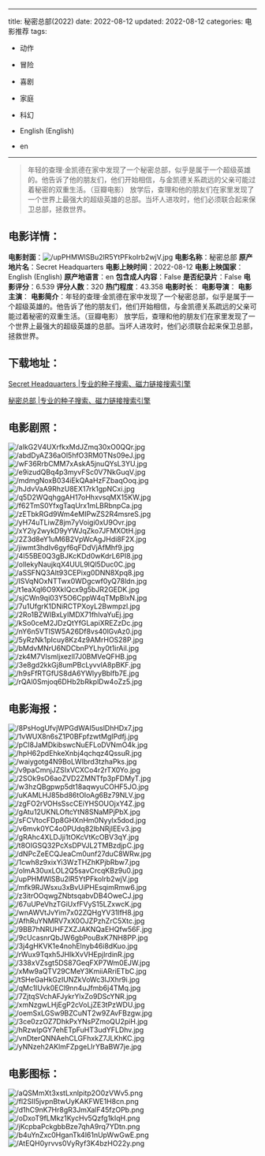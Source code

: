 
---
title: 秘密总部(2022)
date: 2022-08-12
updated: 2022-08-12
categories: 电影推荐
tags:
- 动作
- 冒险
- 喜剧
- 家庭
- 科幻

- English (English)
- en
---


> 年轻的查理·金凯德在家中发现了一个秘密总部，似乎是属于一个超级英雄的。他告诉了他的朋友们，他们开始相信，与金凯德关系疏远的父亲可能过着秘密的双重生活。（豆瓣电影） 放学后，查理和他的朋友们在家里发现了一个世界上最强大的超级英雄的总部。当坏人进攻时，他们必须联合起来保卫总部，拯救世界。

## **电影详情**：

**电影封面**：<img src="https://image.tmdb.org/t/p/w200/upPHMWlSBu2lR5YtPFkoIrb2wjV.jpg" alt="/upPHMWlSBu2lR5YtPFkoIrb2wjV.jpg" title="/upPHMWlSBu2lR5YtPFkoIrb2wjV.jpg">
**电影名称**：秘密总部
**原产地片名**：Secret Headquarters
**电影上映时间**：2022-08-12
**电影上映国家**：English (English)
**原产地语言**：en
**包含成人内容**：False
**是否纪录片**：False
**电影评分**：6.539
**评分人数**：320
**热门程度**：43.358
**电影时长**：
**电影导演**：
**电影主演**：
**电影简介**：年轻的查理·金凯德在家中发现了一个秘密总部，似乎是属于一个超级英雄的。他告诉了他的朋友们，他们开始相信，与金凯德关系疏远的父亲可能过着秘密的双重生活。（豆瓣电影） 放学后，查理和他的朋友们在家里发现了一个世界上最强大的超级英雄的总部。当坏人进攻时，他们必须联合起来保卫总部，拯救世界。

## **下载地址**：
[Secret Headquarters |专业的种子搜索、磁力链接搜索引擎](https://movie.amd794.com:2083/?search=Secret%20Headquarters&ordering=&mode=match_phrase&page_size=10&page=1)

[秘密总部 |专业的种子搜索、磁力链接搜索引擎](https://movie.amd794.com:2083/?search=%E7%A7%98%E5%AF%86%E6%80%BB%E9%83%A8&ordering=&mode=match_phrase&page_size=10&page=1)
 

## **电影剧照**：
<img src="https://image.tmdb.org/t/p/original/aIkG2V4UXrfkxMdJZmq30xO0QQr.jpg" alt="/aIkG2V4UXrfkxMdJZmq30xO0QQr.jpg" title="/aIkG2V4UXrfkxMdJZmq30xO0QQr.jpg"><img src="https://image.tmdb.org/t/p/original/abdDyAZ36aOl5hfO3RM0TNs09eJ.jpg" alt="/abdDyAZ36aOl5hfO3RM0TNs09eJ.jpg" title="/abdDyAZ36aOl5hfO3RM0TNs09eJ.jpg"><img src="https://image.tmdb.org/t/p/original/wF36RrbCMM7xAskA5jnuQYsL3YU.jpg" alt="/wF36RrbCMM7xAskA5jnuQYsL3YU.jpg" title="/wF36RrbCMM7xAskA5jnuQYsL3YU.jpg"><img src="https://image.tmdb.org/t/p/original/e9izudQBq4p3myvFSc0V7NkGuqV.jpg" alt="/e9izudQBq4p3myvFSc0V7NkGuqV.jpg" title="/e9izudQBq4p3myvFSc0V7NkGuqV.jpg"><img src="https://image.tmdb.org/t/p/original/mdmgNoxB034iEkQAaHzFZbaqOoq.jpg" alt="/mdmgNoxB034iEkQAaHzFZbaqOoq.jpg" title="/mdmgNoxB034iEkQAaHzFZbaqOoq.jpg"><img src="https://image.tmdb.org/t/p/original/hJdvVaA9RhzU8EX17rk1gpNCxi.jpg" alt="/hJdvVaA9RhzU8EX17rk1gpNCxi.jpg" title="/hJdvVaA9RhzU8EX17rk1gpNCxi.jpg"><img src="https://image.tmdb.org/t/p/original/q5D2WQqhggAH17oHhxvsqMX15KW.jpg" alt="/q5D2WQqhggAH17oHhxvsqMX15KW.jpg" title="/q5D2WQqhggAH17oHhxvsqMX15KW.jpg"><img src="https://image.tmdb.org/t/p/original/f62TmS0YfxgTaqUrx1mLBRbnpCa.jpg" alt="/f62TmS0YfxgTaqUrx1mLBRbnpCa.jpg" title="/f62TmS0YfxgTaqUrx1mLBRbnpCa.jpg"><img src="https://image.tmdb.org/t/p/original/zETbkRGd9Wm4eMIPwZS2R4msreS.jpg" alt="/zETbkRGd9Wm4eMIPwZS2R4msreS.jpg" title="/zETbkRGd9Wm4eMIPwZS2R4msreS.jpg"><img src="https://image.tmdb.org/t/p/original/yH74uTLiwZ8jm7yVoigi0xU9Ovr.jpg" alt="/yH74uTLiwZ8jm7yVoigi0xU9Ovr.jpg" title="/yH74uTLiwZ8jm7yVoigi0xU9Ovr.jpg"><img src="https://image.tmdb.org/t/p/original/xY2iy2wykD9yYWJqZko7JFMXOtH.jpg" alt="/xY2iy2wykD9yYWJqZko7JFMXOtH.jpg" title="/xY2iy2wykD9yYWJqZko7JFMXOtH.jpg"><img src="https://image.tmdb.org/t/p/original/2Z3d8eY1uM6B2VpWcAgJHdi8F2X.jpg" alt="/2Z3d8eY1uM6B2VpWcAgJHdi8F2X.jpg" title="/2Z3d8eY1uM6B2VpWcAgJHdi8F2X.jpg"><img src="https://image.tmdb.org/t/p/original/jiwmt3hdIv6gyf6qFDdVjAfMhf9.jpg" alt="/jiwmt3hdIv6gyf6qFDdVjAfMhf9.jpg" title="/jiwmt3hdIv6gyf6qFDdVjAfMhf9.jpg"><img src="https://image.tmdb.org/t/p/original/4I55BE0Q3gBJKcKDd0wKdrL6PI8.jpg" alt="/4I55BE0Q3gBJKcKDd0wKdrL6PI8.jpg" title="/4I55BE0Q3gBJKcKDd0wKdrL6PI8.jpg"><img src="https://image.tmdb.org/t/p/original/olIekyNaujkqX4UUL9lQl5Duc0C.jpg" alt="/olIekyNaujkqX4UUL9lQl5Duc0C.jpg" title="/olIekyNaujkqX4UUL9lQl5Duc0C.jpg"><img src="https://image.tmdb.org/t/p/original/aSSFNQ3Alt93CEPixg0DNN8Xpq8.jpg" alt="/aSSFNQ3Alt93CEPixg0DNN8Xpq8.jpg" title="/aSSFNQ3Alt93CEPixg0DNN8Xpq8.jpg"><img src="https://image.tmdb.org/t/p/original/lSVqNOxNTTwx0WDgcwf0yQ78ldn.jpg" alt="/lSVqNOxNTTwx0WDgcwf0yQ78ldn.jpg" title="/lSVqNOxNTTwx0WDgcwf0yQ78ldn.jpg"><img src="https://image.tmdb.org/t/p/original/t1eaXql6O9XkIQcx9g5bJR2GEDK.jpg" alt="/t1eaXql6O9XkIQcx9g5bJR2GEDK.jpg" title="/t1eaXql6O9XkIQcx9g5bJR2GEDK.jpg"><img src="https://image.tmdb.org/t/p/original/sjCWn9qi03Y5O6CppW4qTMpBlxN.jpg" alt="/sjCWn9qi03Y5O6CppW4qTMpBlxN.jpg" title="/sjCWn9qi03Y5O6CppW4qTMpBlxN.jpg"><img src="https://image.tmdb.org/t/p/original/7u1UfgrK1DNiRCTPXoyL2Bwmpzl.jpg" alt="/7u1UfgrK1DNiRCTPXoyL2Bwmpzl.jpg" title="/7u1UfgrK1DNiRCTPXoyL2Bwmpzl.jpg"><img src="https://image.tmdb.org/t/p/original/2Ro1BZWIBxLyIMDX71fhlvaYuEj.jpg" alt="/2Ro1BZWIBxLyIMDX71fhlvaYuEj.jpg" title="/2Ro1BZWIBxLyIMDX71fhlvaYuEj.jpg"><img src="https://image.tmdb.org/t/p/original/kSo0ceM2JDzQtYfGLapiXREZzDc.jpg" alt="/kSo0ceM2JDzQtYfGLapiXREZzDc.jpg" title="/kSo0ceM2JDzQtYfGLapiXREZzDc.jpg"><img src="https://image.tmdb.org/t/p/original/nY6n5VTlSW5A26Df8vs40lGvAz0.jpg" alt="/nY6n5VTlSW5A26Df8vs40lGvAz0.jpg" title="/nY6n5VTlSW5A26Df8vs40lGvAz0.jpg"><img src="https://image.tmdb.org/t/p/original/5yRzNk1pIcuy8Kz4z9AMrHOS28P.jpg" alt="/5yRzNk1pIcuy8Kz4z9AMrHOS28P.jpg" title="/5yRzNk1pIcuy8Kz4z9AMrHOS28P.jpg"><img src="https://image.tmdb.org/t/p/original/bMdvMNrU6NDCbnPYLhy0t1irAil.jpg" alt="/bMdvMNrU6NDCbnPYLhy0t1irAil.jpg" title="/bMdvMNrU6NDCbnPYLhy0t1irAil.jpg"><img src="https://image.tmdb.org/t/p/original/zk4M7VIsmljxezll7J0BMVeQFHB.jpg" alt="/zk4M7VIsmljxezll7J0BMVeQFHB.jpg" title="/zk4M7VIsmljxezll7J0BMVeQFHB.jpg"><img src="https://image.tmdb.org/t/p/original/3e8gd2kkGj8umPBcLyvvIA8pBKF.jpg" alt="/3e8gd2kkGj8umPBcLyvvIA8pBKF.jpg" title="/3e8gd2kkGj8umPBcLyvvIA8pBKF.jpg"><img src="https://image.tmdb.org/t/p/original/h9sFfRTGfUS8dA6YWlyyBblfb7E.jpg" alt="/h9sFfRTGfUS8dA6YWlyyBblfb7E.jpg" title="/h9sFfRTGfUS8dA6YWlyyBblfb7E.jpg"><img src="https://image.tmdb.org/t/p/original/rQAl0Smjoq6DHb2bRkplDw4oZz5.jpg" alt="/rQAl0Smjoq6DHb2bRkplDw4oZz5.jpg" title="/rQAl0Smjoq6DHb2bRkplDw4oZz5.jpg">

## **电影海报**：
<img src="https://image.tmdb.org/t/p/original/8PsHogUfvjWPGdWAI5uslDhHDx7.jpg" alt="/8PsHogUfvjWPGdWAI5uslDhHDx7.jpg" title="/8PsHogUfvjWPGdWAI5uslDhHDx7.jpg"><img src="https://image.tmdb.org/t/p/original/1vWUX8n6sZ1P0BFpfzwtMgIPdfj.jpg" alt="/1vWUX8n6sZ1P0BFpfzwtMgIPdfj.jpg" title="/1vWUX8n6sZ1P0BFpfzwtMgIPdfj.jpg"><img src="https://image.tmdb.org/t/p/original/pCl8JaMDkibswcNuEFLoDVNmO4k.jpg" alt="/pCl8JaMDkibswcNuEFLoDVNmO4k.jpg" title="/pCl8JaMDkibswcNuEFLoDVNmO4k.jpg"><img src="https://image.tmdb.org/t/p/original/hpH62pdEhkeXnbj4qchqz4QssuR.jpg" alt="/hpH62pdEhkeXnbj4qchqz4QssuR.jpg" title="/hpH62pdEhkeXnbj4qchqz4QssuR.jpg"><img src="https://image.tmdb.org/t/p/original/waiygotg4N9BoLWIbrd3tzhaPks.jpg" alt="/waiygotg4N9BoLWIbrd3tzhaPks.jpg" title="/waiygotg4N9BoLWIbrd3tzhaPks.jpg"><img src="https://image.tmdb.org/t/p/original/v9paCmnjJZSIxVCXCo4r2rTX0Yo.jpg" alt="/v9paCmnjJZSIxVCXCo4r2rTX0Yo.jpg" title="/v9paCmnjJZSIxVCXCo4r2rTX0Yo.jpg"><img src="https://image.tmdb.org/t/p/original/2SOk9sO6aoZVD2ZMNTfp3pFDMyT.jpg" alt="/2SOk9sO6aoZVD2ZMNTfp3pFDMyT.jpg" title="/2SOk9sO6aoZVD2ZMNTfp3pFDMyT.jpg"><img src="https://image.tmdb.org/t/p/original/w3hzQBgpwp5dt18aqwyuCOHF5JO.jpg" alt="/w3hzQBgpwp5dt18aqwyuCOHF5JO.jpg" title="/w3hzQBgpwp5dt18aqwyuCOHF5JO.jpg"><img src="https://image.tmdb.org/t/p/original/uKAMLHJ85bd86tOIoAg6Bz79NLV.jpg" alt="/uKAMLHJ85bd86tOIoAg6Bz79NLV.jpg" title="/uKAMLHJ85bd86tOIoAg6Bz79NLV.jpg"><img src="https://image.tmdb.org/t/p/original/zgFO2rVOHsSscCEiYHSOUOjxY4Z.jpg" alt="/zgFO2rVOHsSscCEiYHSOUOjxY4Z.jpg" title="/zgFO2rVOHsSscCEiYHSOUOjxY4Z.jpg"><img src="https://image.tmdb.org/t/p/original/gAtu12UKNLOftcYtN8SNaMPjPbX.jpg" alt="/gAtu12UKNLOftcYtN8SNaMPjPbX.jpg" title="/gAtu12UKNLOftcYtN8SNaMPjPbX.jpg"><img src="https://image.tmdb.org/t/p/original/sFCVtocFDp8GHXnHm0Nyylx5dod.jpg" alt="/sFCVtocFDp8GHXnHm0Nyylx5dod.jpg" title="/sFCVtocFDp8GHXnHm0Nyylx5dod.jpg"><img src="https://image.tmdb.org/t/p/original/v6mvk0YC4o0PUdq82IbNRjIEEv3.jpg" alt="/v6mvk0YC4o0PUdq82IbNRjIEEv3.jpg" title="/v6mvk0YC4o0PUdq82IbNRjIEEv3.jpg"><img src="https://image.tmdb.org/t/p/original/gRAhc4XLDJji1tOKcVtKcOBV3qY.jpg" alt="/gRAhc4XLDJji1tOKcVtKcOBV3qY.jpg" title="/gRAhc4XLDJji1tOKcVtKcOBV3qY.jpg"><img src="https://image.tmdb.org/t/p/original/t8OIGSQ32PcXsDPVJL2TMBzdjpC.jpg" alt="/t8OIGSQ32PcXsDPVJL2TMBzdjpC.jpg" title="/t8OIGSQ32PcXsDPVJL2TMBzdjpC.jpg"><img src="https://image.tmdb.org/t/p/original/dNPcZeECQJeaCm0unf27duC8WRw.jpg" alt="/dNPcZeECQJeaCm0unf27duC8WRw.jpg" title="/dNPcZeECQJeaCm0unf27duC8WRw.jpg"><img src="https://image.tmdb.org/t/p/original/1cwh8z9xixYi3WzTHZhKPjbRbw7.jpg" alt="/1cwh8z9xixYi3WzTHZhKPjbRbw7.jpg" title="/1cwh8z9xixYi3WzTHZhKPjbRbw7.jpg"><img src="https://image.tmdb.org/t/p/original/olmA30uxLOL2Q5savCrcqKBz9u0.jpg" alt="/olmA30uxLOL2Q5savCrcqKBz9u0.jpg" title="/olmA30uxLOL2Q5savCrcqKBz9u0.jpg"><img src="https://image.tmdb.org/t/p/original/upPHMWlSBu2lR5YtPFkoIrb2wjV.jpg" alt="/upPHMWlSBu2lR5YtPFkoIrb2wjV.jpg" title="/upPHMWlSBu2lR5YtPFkoIrb2wjV.jpg"><img src="https://image.tmdb.org/t/p/original/mfk9RJWsxu3xBvUiPHEsqimRmw6.jpg" alt="/mfk9RJWsxu3xBvUiPHEsqimRmw6.jpg" title="/mfk9RJWsxu3xBvUiPHEsqimRmw6.jpg"><img src="https://image.tmdb.org/t/p/original/z3itrOOqwgZNbtsqabvDB4OweCJ.jpg" alt="/z3itrOOqwgZNbtsqabvDB4OweCJ.jpg" title="/z3itrOOqwgZNbtsqabvDB4OweCJ.jpg"><img src="https://image.tmdb.org/t/p/original/67uUPeVhzTGiUxfFVyS15LZxwcK.jpg" alt="/67uUPeVhzTGiUxfFVyS15LZxwcK.jpg" title="/67uUPeVhzTGiUxfFVyS15LZxwcK.jpg"><img src="https://image.tmdb.org/t/p/original/wnAWVtJvYim7x02ZQHgYV31lfH8.jpg" alt="/wnAWVtJvYim7x02ZQHgYV31lfH8.jpg" title="/wnAWVtJvYim7x02ZQHgYV31lfH8.jpg"><img src="https://image.tmdb.org/t/p/original/AfhRuYNMRV7xX0OJZPzhZrC5Xtc.jpg" alt="/AfhRuYNMRV7xX0OJZPzhZrC5Xtc.jpg" title="/AfhRuYNMRV7xX0OJZPzhZrC5Xtc.jpg"><img src="https://image.tmdb.org/t/p/original/9BB7hNRUHFZXZJAKNQaEHQfw56F.jpg" alt="/9BB7hNRUHFZXZJAKNQaEHQfw56F.jpg" title="/9BB7hNRUHFZXZJAKNQaEHQfw56F.jpg"><img src="https://image.tmdb.org/t/p/original/9cUcasnrQbJW6gbPouBxK7NH8PP.jpg" alt="/9cUcasnrQbJW6gbPouBxK7NH8PP.jpg" title="/9cUcasnrQbJW6gbPouBxK7NH8PP.jpg"><img src="https://image.tmdb.org/t/p/original/3j4gHKVK1e4nohElnyb46i8dKuo.jpg" alt="/3j4gHKVK1e4nohElnyb46i8dKuo.jpg" title="/3j4gHKVK1e4nohElnyb46i8dKuo.jpg"><img src="https://image.tmdb.org/t/p/original/rWux9Tqxh5JHIkXvVHEpjlrdinR.jpg" alt="/rWux9Tqxh5JHIkXvVHEpjlrdinR.jpg" title="/rWux9Tqxh5JHIkXvVHEpjlrdinR.jpg"><img src="https://image.tmdb.org/t/p/original/338xVZsgt5DS87GeqFXP7Wm0EJW.jpg" alt="/338xVZsgt5DS87GeqFXP7Wm0EJW.jpg" title="/338xVZsgt5DS87GeqFXP7Wm0EJW.jpg"><img src="https://image.tmdb.org/t/p/original/xMw9aQTV29CMeY3KmiiARriETbC.jpg" alt="/xMw9aQTV29CMeY3KmiiARriETbC.jpg" title="/xMw9aQTV29CMeY3KmiiARriETbC.jpg"><img src="https://image.tmdb.org/t/p/original/tSHeGaHkGzIUNZkVoWc3lJXhr9i.jpg" alt="/tSHeGaHkGzIUNZkVoWc3lJXhr9i.jpg" title="/tSHeGaHkGzIUNZkVoWc3lJXhr9i.jpg"><img src="https://image.tmdb.org/t/p/original/qMc1lUvk0ECl9nn4uJfmb6j4TMq.jpg" alt="/qMc1lUvk0ECl9nn4uJfmb6j4TMq.jpg" title="/qMc1lUvk0ECl9nn4uJfmb6j4TMq.jpg"><img src="https://image.tmdb.org/t/p/original/7ZjtqSVchAFJykrYlxZo9DScYNR.jpg" alt="/7ZjtqSVchAFJykrYlxZo9DScYNR.jpg" title="/7ZjtqSVchAFJykrYlxZo9DScYNR.jpg"><img src="https://image.tmdb.org/t/p/original/xmNzgwLHjEgP2cVoLjZE3tPzWDU.jpg" alt="/xmNzgwLHjEgP2cVoLjZE3tPzWDU.jpg" title="/xmNzgwLHjEgP2cVoLjZE3tPzWDU.jpg"><img src="https://image.tmdb.org/t/p/original/oemSxLGSw9BZCuNT2w9ZAvFBzgw.jpg" alt="/oemSxLGSw9BZCuNT2w9ZAvFBzgw.jpg" title="/oemSxLGSw9BZCuNT2w9ZAvFBzgw.jpg"><img src="https://image.tmdb.org/t/p/original/3ce0zzOZ7DhkPxYNsPZmoQU2piH.jpg" alt="/3ce0zzOZ7DhkPxYNsPZmoQU2piH.jpg" title="/3ce0zzOZ7DhkPxYNsPZmoQU2piH.jpg"><img src="https://image.tmdb.org/t/p/original/hRzwlpGY7ehETpFuHT3udYFLDhv.jpg" alt="/hRzwlpGY7ehETpFuHT3udYFLDhv.jpg" title="/hRzwlpGY7ehETpFuHT3udYFLDhv.jpg"><img src="https://image.tmdb.org/t/p/original/vnDterQNNAehCLGFhxkZ7JLKhKC.jpg" alt="/vnDterQNNAehCLGFhxkZ7JLKhKC.jpg" title="/vnDterQNNAehCLGFhxkZ7JLKhKC.jpg"><img src="https://image.tmdb.org/t/p/original/yNNzeh2AKlmFZpgeLIrYBaBW7je.jpg" alt="/yNNzeh2AKlmFZpgeLIrYBaBW7je.jpg" title="/yNNzeh2AKlmFZpgeLIrYBaBW7je.jpg">

## **电影图标**：
<img src="https://image.tmdb.org/t/p/original/aQSMmXt3xstLxnlpitp2O0zVWv5.png" alt="/aQSMmXt3xstLxnlpitp2O0zVWv5.png" title="/aQSMmXt3xstLxnlpitp2O0zVWv5.png"><img src="https://image.tmdb.org/t/p/original/fl2SII5jvpnBtwUyKAKFWE1H8cn.png" alt="/fl2SII5jvpnBtwUyKAKFWE1H8cn.png" title="/fl2SII5jvpnBtwUyKAKFWE1H8cn.png"><img src="https://image.tmdb.org/t/p/original/d1hC9nK7Hr8gR3JmXalF45fzOPb.png" alt="/d1hC9nK7Hr8gR3JmXalF45fzOPb.png" title="/d1hC9nK7Hr8gR3JmXalF45fzOPb.png"><img src="https://image.tmdb.org/t/p/original/oDxoT9fLMkz1KycHv5Qzfg1kIqH.png" alt="/oDxoT9fLMkz1KycHv5Qzfg1kIqH.png" title="/oDxoT9fLMkz1KycHv5Qzfg1kIqH.png"><img src="https://image.tmdb.org/t/p/original/jKcpbaPckgbbBze7qhA9rq7YDtn.png" alt="/jKcpbaPckgbbBze7qhA9rq7YDtn.png" title="/jKcpbaPckgbbBze7qhA9rq7YDtn.png"><img src="https://image.tmdb.org/t/p/original/b4uYnZxc0HganTk4l61nUpWwGwE.png" alt="/b4uYnZxc0HganTk4l61nUpWwGwE.png" title="/b4uYnZxc0HganTk4l61nUpWwGwE.png"><img src="https://image.tmdb.org/t/p/original/AtEQH0yrvvs0VyRyf3K4bzHO22y.png" alt="/AtEQH0yrvvs0VyRyf3K4bzHO22y.png" title="/AtEQH0yrvvs0VyRyf3K4bzHO22y.png">
